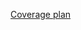 [Coverage plan](https://docs.google.com/spreadsheets/d/1GucKY2iaH3BvcSWt0PU8ua03_pcyn5zPFGCS7HOfRQ8/edit#gid=0)

